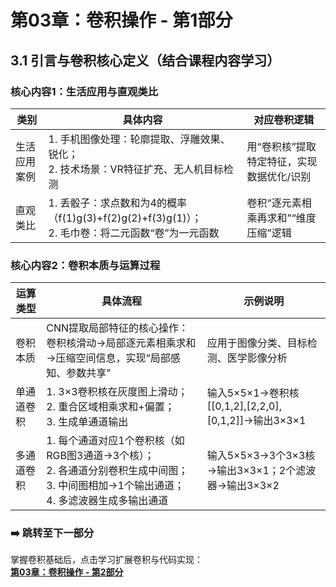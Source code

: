 # 第03章：卷积操作 - 第1部分
## 3.1 引言与卷积核心定义（结合课程内容学习）  
### 核心内容1：生活应用与直观类比  
| 类别           | 具体内容                                                                 | 对应卷积逻辑                     |
|----------------|--------------------------------------------------------------------------|----------------------------------|
| 生活应用案例   | 1. 手机图像处理：轮廓提取、浮雕效果、锐化；<br>2. 技术场景：VR特征扩充、无人机目标检测 | 用“卷积核”提取特定特征，实现数据优化/识别 |
| 直观类比       | 1. 丢骰子：求点数和为4的概率（f(1)g(3)+f(2)g(2)+f(3)g(1)）；<br>2. 毛巾卷：将二元函数“卷”为一元函数 | 卷积“逐元素相乘再求和”“维度压缩”逻辑 |

### 核心内容2：卷积本质与运算过程  
| 运算类型       | 具体流程                                                                 | 示例说明                          | 
|----------------|--------------------------------------------------------------------------|----------------------------------|
| 卷积本质       | CNN提取局部特征的核心操作：卷积核滑动→局部逐元素相乘求和→压缩空间信息，实现“局部感知、参数共享” | 应用于图像分类、目标检测、医学影像分析 | 
| 单通道卷积     | 1. 3×3卷积核在灰度图上滑动；<br>2. 重合区域相乘求和+偏置；<br>3. 生成单通道输出 | 输入5×5×1→卷积核[[0,1,2],[2,2,0],[0,1,2]]→输出3×3×1 | 
| 多通道卷积     | 1. 每个通道对应1个卷积核（如RGB图3通道→3个核）；<br>2. 各通道分别卷积生成中间图；<br>3. 中间图相加→1个输出通道；<br>4. 多滤波器生成多输出通道 | 输入5×5×3→3个3×3核→输出3×3×1；2个滤波器→输出3×3×2 | 
### ➡️ 跳转至下一部分  
掌握卷积基础后，点击学习扩展卷积与代码实现：  
**[第03章：卷积操作 - 第2部分](chter02.md)**
